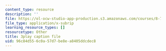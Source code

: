 ```yaml
---
content_type: resource
description: ''
file: https://ol-ocw-studio-app-production.s3.amazonaws.com/courses/8-701-introduction-to-nuclear-and-particle-physics-fall-2020/96c84d556c0a57d7be8ea8405ddcdec8_-WIAoAG4SyA.vtt
file_type: application/x-subrip
learning_resource_types: []
resourcetype: Other
title: 3play caption file
uid: 96c84d55-6c0a-57d7-be8e-a8405ddcdec8
---
```

